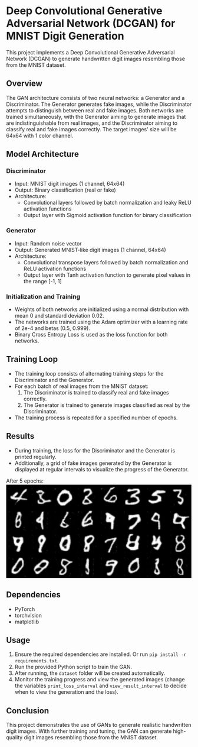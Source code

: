 # Deep Convolutional Generative Adversarial Network (DCGAN) for MNIST Digit Generation

This project implements a Deep Convolutional Generative Adversarial Network (DCGAN) to generate handwritten digit images resembling those from the MNIST dataset.

## Overview

The GAN architecture consists of two neural networks: a Generator and a Discriminator. The Generator generates fake images, while the Discriminator attempts to distinguish between real and fake images. Both networks are trained simultaneously, with the Generator aiming to generate images that are indistinguishable from real images, and the Discriminator aiming to classify real and fake images correctly. The target images' size will be 64x64 with 1 color channel.

## Model Architecture

### Discriminator
- Input: MNIST digit images (1 channel, 64x64)
- Output: Binary classification (real or fake)
- Architecture:
  - Convolutional layers followed by batch normalization and leaky ReLU activation functions
  - Output layer with Sigmoid activation function for binary classification

### Generator
- Input: Random noise vector
- Output: Generated MNIST-like digit images (1 channel, 64x64)
- Architecture:
  - Convolutional transpose layers followed by batch normalization and ReLU activation functions
  - Output layer with Tanh activation function to generate pixel values in the range [-1, 1]

### Initialization and Training
- Weights of both networks are initialized using a normal distribution with mean 0 and standard deviation 0.02.
- The networks are trained using the Adam optimizer with a learning rate of 2e-4 and betas (0.5, 0.999).
- Binary Cross Entropy Loss is used as the loss function for both networks.

## Training Loop
- The training loop consists of alternating training steps for the Discriminator and the Generator.
- For each batch of real images from the MNIST dataset:
  1. The Discriminator is trained to classify real and fake images correctly.
  2. The Generator is trained to generate images classified as real by the Discriminator.
- The training process is repeated for a specified number of epochs.

## Results
- During training, the loss for the Discriminator and the Generator is printed regularly.
- Additionally, a grid of fake images generated by the Generator is displayed at regular intervals to visualize the progress of the Generator.

After 5 epochs:
  <img src="final_result.png" alt="final_result.png"/>

## Dependencies
- PyTorch
- torchvision
- matplotlib

## Usage
1. Ensure the required dependencies are installed. Or run `pip install -r requirements.txt`.
2. Run the provided Python script to train the GAN.
3. After running, the `dataset` folder will be created automatically.
4. Monitor the training progress and view the generated images (change the variables `print_loss_interval` and `view_result_interval` to decide when to view the generation and the loss).

## Conclusion
This project demonstrates the use of GANs to generate realistic handwritten digit images. With further training and tuning, the GAN can generate high-quality digit images resembling those from the MNIST dataset.

